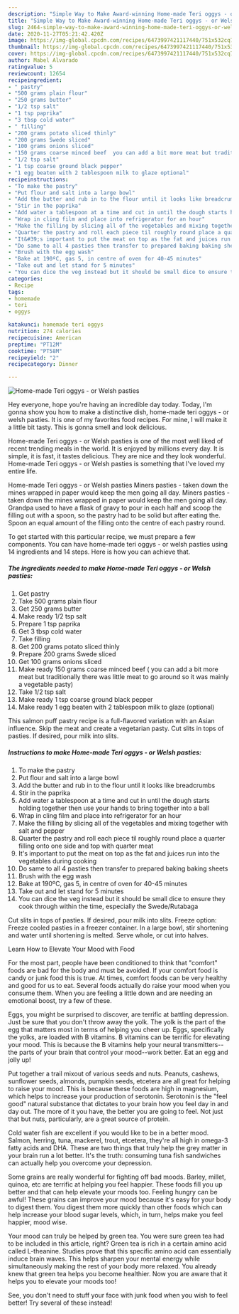 ```yaml
---
description: "Simple Way to Make Award-winning Home-made Teri oggys - or Welsh pasties"
title: "Simple Way to Make Award-winning Home-made Teri oggys - or Welsh pasties"
slug: 2464-simple-way-to-make-award-winning-home-made-teri-oggys-or-welsh-pasties
date: 2020-11-27T05:21:42.420Z
image: https://img-global.cpcdn.com/recipes/6473997421117440/751x532cq70/home-made-teri-oggys-or-welsh-pasties-recipe-main-photo.jpg
thumbnail: https://img-global.cpcdn.com/recipes/6473997421117440/751x532cq70/home-made-teri-oggys-or-welsh-pasties-recipe-main-photo.jpg
cover: https://img-global.cpcdn.com/recipes/6473997421117440/751x532cq70/home-made-teri-oggys-or-welsh-pasties-recipe-main-photo.jpg
author: Mabel Alvarado
ratingvalue: 5
reviewcount: 12654
recipeingredient:
- " pastry"
- "500 grams plain flour"
- "250 grams butter"
- "1/2 tsp salt"
- "1 tsp paprika"
- "3 tbsp cold water"
- " filling"
- "200 grams potato sliced thinly"
- "200 grams Swede sliced"
- "100 grams onions sliced"
- "150 grams coarse minced beef  you can add a bit more meat but traditionally there was little meat to go around so it was mainly a vegetable pasty"
- "1/2 tsp salt"
- "1 tsp coarse ground black pepper"
- "1 egg beaten with 2 tablespoon milk to glaze optional"
recipeinstructions:
- "To make the pastry"
- "Put flour and salt into a large bowl"
- "Add the butter and rub in to the flour until it looks like breadcrumbs"
- "Stir in the paprika"
- "Add water a tablespoon at a time and cut in until the dough starts holding together then use your hands to bring together into a ball"
- "Wrap in cling film and place into refrigerator for an hour"
- "Make the filling by slicing all of the vegetables and mixing together with salt and pepper"
- "Quarter the pastry and roll each piece til roughly round place a quarter filling onto one side and top with quarter meat"
- "It&#39;s important to put the meat on top as the fat and juices run into the vegetables during cooking"
- "Do same to all 4 pasties then transfer to prepared baking baking sheets"
- "Brush with the egg wash"
- "Bake at 190ºC, gas 5, in centre of oven for 40-45 minutes"
- "Take out and let stand for 5 minutes"
- "You can dice the veg instead but it should be small dice to ensure they cook through within the time, especially the Swede/Rutabaga"
categories:
- Recipe
tags:
- homemade
- teri
- oggys

katakunci: homemade teri oggys 
nutrition: 274 calories
recipecuisine: American
preptime: "PT12M"
cooktime: "PT58M"
recipeyield: "2"
recipecategory: Dinner

---
```



![Home-made Teri oggys - or Welsh pasties](https://img-global.cpcdn.com/recipes/6473997421117440/751x532cq70/home-made-teri-oggys-or-welsh-pasties-recipe-main-photo.jpg)

Hey everyone, hope you're having an incredible day today. Today, I'm gonna show you how to make a distinctive dish, home-made teri oggys - or welsh pasties. It is one of my favorites food recipes. For mine, I will make it a little bit tasty. This is gonna smell and look delicious.

Home-made Teri oggys - or Welsh pasties is one of the most well liked of recent trending meals in the world. It is enjoyed by millions every day. It is simple, it is fast, it tastes delicious. They are nice and they look wonderful. Home-made Teri oggys - or Welsh pasties is something that I've loved my entire life.

Home-made Teri oggys - or Welsh pasties Miners pasties - taken down the mines wrapped in paper would keep the men going all day. Miners pasties - taken down the mines wrapped in paper would keep the men going all day. Grandpa used to have a flask of gravy to pour in each half and scoop the filling out with a spoon, so the pastry had to be solid but after eating the. Spoon an equal amount of the filling onto the centre of each pastry round.


To get started with this particular recipe, we must prepare a few components. You can have home-made teri oggys - or welsh pasties using 14 ingredients and 14 steps. Here is how you can achieve that.

<!--inarticleads1-->

##### The ingredients needed to make Home-made Teri oggys - or Welsh pasties:

1. Get  pastry
1. Take 500 grams plain flour
1. Get 250 grams butter
1. Make ready 1/2 tsp salt
1. Prepare 1 tsp paprika
1. Get 3 tbsp cold water
1. Take  filling
1. Get 200 grams potato sliced thinly
1. Prepare 200 grams Swede sliced
1. Get 100 grams onions sliced
1. Make ready 150 grams coarse minced beef ( you can add a bit more meat but traditionally there was little meat to go around so it was mainly a vegetable pasty)
1. Take 1/2 tsp salt
1. Make ready 1 tsp coarse ground black pepper
1. Make ready 1 egg beaten with 2 tablespoon milk to glaze (optional)


This salmon puff pastry recipe is a full-flavored variation with an Asian influence. Skip the meat and create a vegetarian pasty. Cut slits in tops of pasties. If desired, pour milk into slits. 

<!--inarticleads2-->

##### Instructions to make Home-made Teri oggys - or Welsh pasties:

1. To make the pastry
1. Put flour and salt into a large bowl
1. Add the butter and rub in to the flour until it looks like breadcrumbs
1. Stir in the paprika
1. Add water a tablespoon at a time and cut in until the dough starts holding together then use your hands to bring together into a ball
1. Wrap in cling film and place into refrigerator for an hour
1. Make the filling by slicing all of the vegetables and mixing together with salt and pepper
1. Quarter the pastry and roll each piece til roughly round place a quarter filling onto one side and top with quarter meat
1. It&#39;s important to put the meat on top as the fat and juices run into the vegetables during cooking
1. Do same to all 4 pasties then transfer to prepared baking baking sheets
1. Brush with the egg wash
1. Bake at 190ºC, gas 5, in centre of oven for 40-45 minutes
1. Take out and let stand for 5 minutes
1. You can dice the veg instead but it should be small dice to ensure they cook through within the time, especially the Swede/Rutabaga


Cut slits in tops of pasties. If desired, pour milk into slits. Freeze option: Freeze cooled pasties in a freezer container. In a large bowl, stir shortening and water until shortening is melted. Serve whole, or cut into halves. 

Learn How to Elevate Your Mood with Food


For the most part, people have been conditioned to think that "comfort" foods are bad for the body and must be avoided. If your comfort food is candy or junk food this is true. At times, comfort foods can be very healthy and good for us to eat. Several foods actually do raise your mood when you consume them. When you are feeling a little down and are needing an emotional boost, try a few of these.

Eggs, you might be surprised to discover, are terrific at battling depression. Just be sure that you don't throw away the yolk. The yolk is the part of the egg that matters most in terms of helping you cheer up. Eggs, specifically the yolks, are loaded with B vitamins. B vitamins can be terrific for elevating your mood. This is because the B vitamins help your neural transmitters--the parts of your brain that control your mood--work better. Eat an egg and jolly up!

Put together a trail mixout of various seeds and nuts. Peanuts, cashews, sunflower seeds, almonds, pumpkin seeds, etcetera are all great for helping to raise your mood. This is because these foods are high in magnesium, which helps to increase your production of serotonin. Serotonin is the "feel good" natural substance that dictates to your brain how you feel day in and day out. The more of it you have, the better you are going to feel. Not just that but nuts, particularly, are a great source of protein.

Cold water fish are excellent if you would like to be in a better mood. Salmon, herring, tuna, mackerel, trout, etcetera, they're all high in omega-3 fatty acids and DHA. These are two things that truly help the grey matter in your brain run a lot better. It's the truth: consuming tuna fish sandwiches can actually help you overcome your depression. 

Some grains are really wonderful for fighting off bad moods. Barley, millet, quinoa, etc are terrific at helping you feel happier. These foods fill you up better and that can help elevate your moods too. Feeling hungry can be awful! These grains can improve your mood because it's easy for your body to digest them. You digest them more quickly than other foods which can help increase your blood sugar levels, which, in turn, helps make you feel happier, mood wise.

Your mood can truly be helped by green tea. You were sure green tea had to be included in this article, right? Green tea is rich in a certain amino acid called L-theanine. Studies prove that this specific amino acid can essentially induce brain waves. This helps sharpen your mental energy while simultaneously making the rest of your body more relaxed. You already knew that green tea helps you become healthier. Now you are aware that it helps you to elevate your moods too!

See, you don't need to stuff your face with junk food when you wish to feel better! Try several of these instead!

